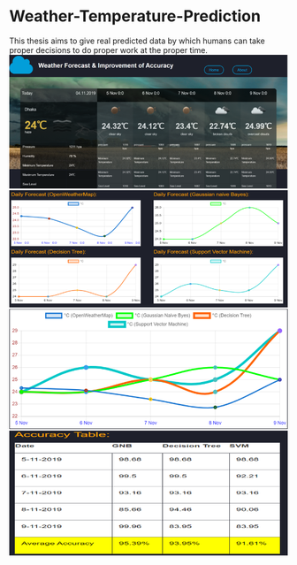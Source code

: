 # Weather-Temperature-Prediction
This thesis aims to give real predicted data by which humans can take proper decisions to do proper work at the proper time.
<img src="https://github.com/shahriar75/Weather-Temperature-Prediction/blob/master/weather%20prediction/Picture1.png">
<img src="https://github.com/shahriar75/Weather-Temperature-Prediction/blob/master/weather%20prediction/Picture2.png">
<img src="https://github.com/shahriar75/Weather-Temperature-Prediction/blob/master/weather%20prediction/Picture3.png">
<img src="https://github.com/shahriar75/Weather-Temperature-Prediction/blob/master/weather%20prediction/Picture4.png">

